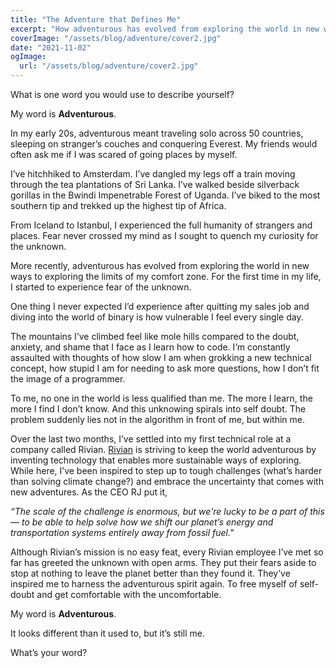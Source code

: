 ```yaml
---
title: "The Adventure that Defines Me"
excerpt: "How adventurous has evolved from exploring the world in new ways to exploring the limits of my comfort zone"
coverImage: "/assets/blog/adventure/cover2.jpg"
date: "2021-11-02"
ogImage:
  url: "/assets/blog/adventure/cover2.jpg"
---
```


What is one word you would use to describe yourself?

My word is **Adventurous**.

In my early 20s, adventurous meant traveling solo across 50 countries, sleeping on stranger’s couches and conquering Everest. My friends would often ask me if I was scared of going places by myself.

I’ve hitchhiked to Amsterdam. I’ve dangled my legs off a train moving through the tea plantations of Sri Lanka. I’ve walked beside silverback gorillas in the Bwindi Impenetrable Forest of Uganda. I’ve biked to the most southern tip and trekked up the highest tip of Africa.

From Iceland to Istanbul, I experienced the full humanity of strangers and places. Fear never crossed my mind as I sought to quench my curiosity for the unknown.

More recently, adventurous has evolved from exploring the world in new ways to exploring the limits of my comfort zone. For the first time in my life, I started to experience fear of the unknown.

One thing I never expected I’d experience after quitting my sales job and diving into the world of binary is how vulnerable I feel every single day.

The mountains I’ve climbed feel like mole hills compared to the doubt, anxiety, and shame that I face as I learn how to code. I’m constantly assaulted with thoughts of how slow I am when grokking a new technical concept, how stupid I am for needing to ask more questions, how I don’t fit the image of a programmer.

To me, no one in the world is less qualified than me. The more I learn, the more I find I don’t know. And this unknowing spirals into self doubt. The problem suddenly lies not in the algorithm in front of me, but within me.

Over the last two months, I’ve settled into my first technical role at a company called Rivian. [Rivian](https://rivian.com/) is striving to keep the world adventurous by inventing technology that enables more sustainable ways of exploring. While here, I’ve been inspired to step up to tough challenges (what’s harder than solving climate change?) and embrace the uncertainty that comes with new adventures. As the CEO RJ put it,

_“The scale of the challenge is enormous, but we're lucky to be a part of this — to be able to help solve how we shift our planet’s energy and transportation systems entirely away from fossil fuel."_

Although Rivian’s mission is no easy feat, every Rivian employee I’ve met so far has greeted the unknown with open arms. They put their fears aside to stop at nothing to leave the planet better than they found it. They’ve inspired me to harness the adventurous spirit again. To free myself of self-doubt and get comfortable with the uncomfortable.

My word is **Adventurous**.

It looks different than it used to, but it’s still me.

What’s your word?

